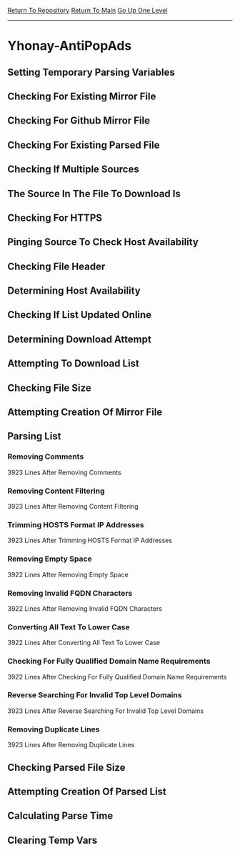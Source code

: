 [Return To Repository](https://github.com/deathbybandaid/piholeparser/)
[Return To Main](https://github.com/deathbybandaid/piholeparser/blob/master/RecentRunLogs/Mainlog.md)
[Go Up One Level](https://github.com/deathbybandaid/piholeparser/blob/master/RecentRunLogs/TopLevelScripts/30-Processing-Blacklists.md)
____________________________________
# Yhonay-AntiPopAds
## Setting Temporary Parsing Variables
## Checking For Existing Mirror File
## Checking For Github Mirror File
## Checking For Existing Parsed File
## Checking If Multiple Sources
## The Source In The File To Download Is
## Checking For HTTPS
## Pinging Source To Check Host Availability
## Checking File Header
## Determining Host Availability
## Checking If List Updated Online
## Determining Download Attempt
## Attempting To Download List
## Checking File Size
## Attempting Creation Of Mirror File
## Parsing List
### Removing Comments
3923 Lines After Removing Comments
### Removing Content Filtering
3923 Lines After Removing Content Filtering
### Trimming HOSTS Format IP Addresses
3923 Lines After Trimming HOSTS Format IP Addresses
### Removing Empty Space
3922 Lines After Removing Empty Space
### Removing Invalid FQDN Characters
3922 Lines After Removing Invalid FQDN Characters
### Converting All Text To Lower Case
3922 Lines After Converting All Text To Lower Case
### Checking For Fully Qualified Domain Name Requirements
3922 Lines After Checking For Fully Qualified Domain Name Requirements
### Reverse Searching For Invalid Top Level Domains
3923 Lines After Reverse Searching For Invalid Top Level Domains
### Removing Duplicate Lines
3923 Lines After Removing Duplicate Lines
## Checking Parsed File Size
## Attempting Creation Of Parsed List
## Calculating Parse Time
## Clearing Temp Vars
